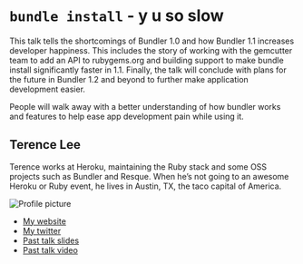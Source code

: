 # `bundle install` - y u so slow

This talk tells the shortcomings of Bundler 1.0 and how Bundler 1.1 increases developer happiness. This includes the story of working with the gemcutter team to add an API to rubygems.org and building support to make bundle install significantly faster in 1.1. Finally, the talk will conclude with plans for the future in Bundler 1.2 and beyond to further make application development easier.

People will walk away with a better understanding of how bundler works and features to help ease app development pain while using it.


## Terence Lee

Terence works at Heroku, maintaining the Ruby stack and some OSS projects such as Bundler and Resque. When he’s not going to an awesome Heroku or Ruby event, he lives in Austin, TX, the taco capital of America.

![Profile picture](https://github.com/hone/call-for-proposals/raw/master/example/profile_picture.jpg)

- [My website](http://hone.heroku.com)
- [My twitter](https://twitter.com/#!/hone02)
- [Past talk slides](http://rails-3-1-on-heroku.herokuapp.com/#1)
- [Past talk video](http://bostonrb.org/presentations/heroku-and-rails-31)

